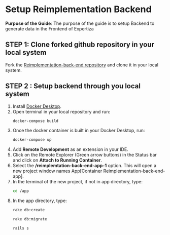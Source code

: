 Setup Reimplementation Backend
=================================

**Purpose of the Guide**: The purpose of the guide is to setup Backend to generate data in the Frontend of Expertiza

## STEP 1:  Clone forked github repository in your local system 

Fork the [Reimplementation-back-end repository](https://github.com/expertiza/reimplementation-back-end) and clone it in your local system.

## STEP 2 : Setup backend through you local system

1) Install [Docker Desktop](https://www.docker.com/products/docker-desktop/).
2) Open terminal in your local repository and run:
   ```bash
   docker-compose build
   ```
3) Once the docker container is built in your Docker Desktop, run:
   ```bash
   docker-compose up
   ```
4) Add **Remote Development** as an extension in your IDE.
5) Click on the Remote Explorer (Green arrow buttons) in the Status bar and click on **Attach to Running Container**.
6) Select the **/reimplemtation-back-end-app-1** option. This will open a new project window names App[Container Reimplementation-back-end-app].
7) In the terminal of the new project, if not in app directory, type:
   ```bash
   cd /app
   ```
9) In the app directory, type:
    ```bash
    rake db:create
    ```
    ```bash
    rake db:migrate
    ```
    ```bash
    rails s
    
